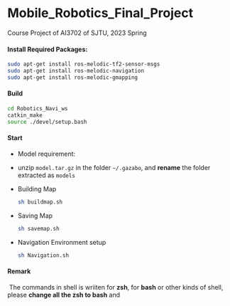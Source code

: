 # Mobile_Robotics_Final_Project
Course Project of AI3702 of SJTU, 2023 Spring

#### Install Required Packages:

```bash
sudo apt-get install ros-melodic-tf2-sensor-msgs
sudo apt-get install ros-melodic-navigation
sudo apt-get install ros-melodic-gmapping
```

#### Build

```bash
cd Robotics_Navi_ws
catkin_make
source ./devel/setup.bash
```



#### Start

-   Model requirement:

  -   unzip `model.tar.gz` in the folder `~/.gazabo`, and **rename** the folder extracted as `models`



-   Building Map

    ```sh
    sh buildmap.sh
    ```


-   Saving Map

	```sh
	sh savemap.sh
	```

-   Navigation Environment setup 

    ```sh
    sh Navigation.sh
    ```

#### Remark

​	The commands in shell is wriiten for **zsh**, for **bash** or other kinds of shell, please **change all the zsh to bash** and 
